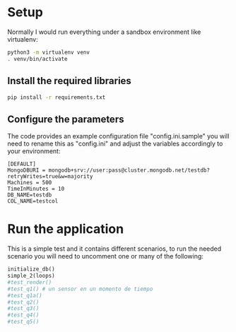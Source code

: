 # Setup

Normally I would run everything under a sandbox environment like virtualenv:

```bash
python3 -m virtualenv venv
. venv/bin/activate
```

## Install the required libraries

```bash
pip install -r requirements.txt
```


## Configure the parameters

The code provides an example configuration file "config.ini.sample" you will need to rename this as "config.ini" and adjust the variables accordingly to your environment:

```
[DEFAULT]
MongoDBURI = mongodb+srv://user:pass@cluster.mongodb.net/testdb?retryWrites=true&w=majority
Machines = 500
TimeInMinutes = 10
DB_NAME=testdb
COL_NAME=testcol
```
# Run the application

This is a simple test and it contains different scenarios, to run the needed scenario you will need to uncomment one or many of the following:

```python
initialize_db()
simple_2(loops)
#test_render()
#test_q1() # un sensor en un momento de tiempo
#test_q1a()
#test_q2()
#test_q3()
#test_q4()
#test_q5()
```
